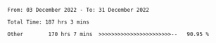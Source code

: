 <!--START_SECTION:waka-->

```text
From: 03 December 2022 - To: 31 December 2022

Total Time: 187 hrs 3 mins

Other        170 hrs 7 mins  >>>>>>>>>>>>>>>>>>>>>>>--   90.95 %
```

<!--END_SECTION:waka-->